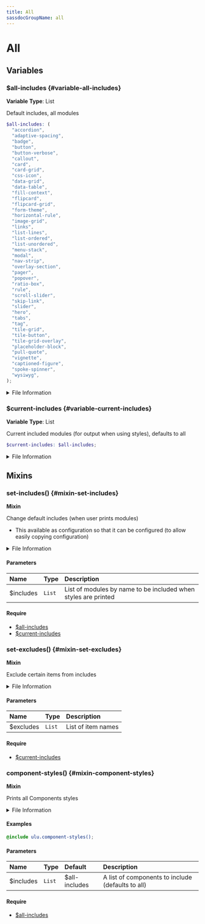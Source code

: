 ```yaml
---
title: All
sassdocGroupName: all
---
```



# All





## Variables




<div class="sassdoc-item-header">

###  $all-includes {#variable-all-includes}

  <div class="sassdoc-item-header__labels">
    <span class="tag tag--primary"><strong>Variable</strong></span> <span class="tag"><strong>Type</strong>: List</span>
  </div>

</div>

  

Default includes, all modules
    
    

``` scss
$all-includes: (
  "accordion",
  "adaptive-spacing",
  "badge",
  "button",
  "button-verbose",
  "callout",
  "card",
  "card-grid",
  "css-icon",
  "data-grid",
  "data-table",
  "fill-context",
  "flipcard",
  "flipcard-grid",
  "form-theme",
  "horizontal-rule",
  "image-grid",
  "links",
  "list-lines",
  "list-ordered",
  "list-unordered",
  "menu-stack",
  "modal",
  "nav-strip",
  "overlay-section",
  "pager",
  "popover",
  "ratio-box",
  "rule",
  "scroll-slider",
  "skip-link",
  "slider",
  "hero",
  "tabs",
  "tag",
  "tile-grid",
  "tile-button",
  "tile-grid-overlay",
  "placeholder-block",
  "pull-quote",
  "vignette",
  "captioned-figure",
  "spoke-spinner",
  "wysiwyg",
);
```
  


<details>
  <summary>File Information</summary>
  
- **File:** _index.scss
- **Group:** all
- **Type:** variable
- **Lines (comments):** 98-99
- **Lines (code):** 101-146

</details>

    


<div class="sassdoc-item-header">

###  $current-includes {#variable-current-includes}

  <div class="sassdoc-item-header__labels">
    <span class="tag tag--primary"><strong>Variable</strong></span> <span class="tag"><strong>Type</strong>: List</span>
  </div>

</div>

  

Current included modules (for output when using styles), defaults to all
    
    

``` scss
$current-includes: $all-includes;
```
  


<details>
  <summary>File Information</summary>
  
- **File:** _index.scss
- **Group:** all
- **Type:** variable
- **Lines (comments):** 148-149
- **Lines (code):** 151-151

</details>

    
  

## Mixins




<div class="sassdoc-item-header">

###  set-includes() {#mixin-set-includes}

  <div class="sassdoc-item-header__labels">
    <span class="tag tag--primary"><strong>Mixin</strong></span>
  </div>

</div>

  

Change default includes (when user prints modules)
- This available as configuration so that it can be configured (to allow easily copying configuration)
    
    


<details>
  <summary>File Information</summary>
  
- **File:** _index.scss
- **Group:** all
- **Type:** mixin
- **Lines (comments):** 153-155
- **Lines (code):** 157-160

</details>

    

#### Parameters


|Name|Type|Description|
|:--|:--|:--|
|$includes|`List`|List of modules by name to be included when styles are printed|

    

#### Require

- [$all-includes](/sass/components/all/#variable-all-includes)
- [$current-includes](/sass/components/all/#variable-current-includes)
  


<div class="sassdoc-item-header">

###  set-excludes() {#mixin-set-excludes}

  <div class="sassdoc-item-header__labels">
    <span class="tag tag--primary"><strong>Mixin</strong></span>
  </div>

</div>

  

Exclude certain items from includes
    
    


<details>
  <summary>File Information</summary>
  
- **File:** _index.scss
- **Group:** all
- **Type:** mixin
- **Lines (comments):** 162-163
- **Lines (code):** 165-167

</details>

    

#### Parameters


|Name|Type|Description|
|:--|:--|:--|
|$excludes|`List`|List of item names|

    

#### Require

- [$current-includes](/sass/components/all/#variable-current-includes)
  


<div class="sassdoc-item-header">

###  component-styles() {#mixin-component-styles}

  <div class="sassdoc-item-header__labels">
    <span class="tag tag--primary"><strong>Mixin</strong></span>
  </div>

</div>

  

Prints all Components styles
    
    


<details>
  <summary>File Information</summary>
  
- **File:** _index.scss
- **Group:** all
- **Type:** mixin
- **Lines (comments):** 169-173
- **Lines (code):** 175-312

</details>

    

#### Examples

      


``` scss
@include ulu.component-styles();
```
  

      

#### Parameters


|Name|Type|Default|Description|
|:--|:--|:--|:--|
|$includes|`List`|$all-includes|A list of components to include (defaults to all)|

    

#### Require

- [$all-includes](/sass/components/all/#variable-all-includes)
  
  
  